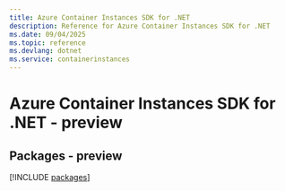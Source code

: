 ```yaml
---
title: Azure Container Instances SDK for .NET
description: Reference for Azure Container Instances SDK for .NET
ms.date: 09/04/2025
ms.topic: reference
ms.devlang: dotnet
ms.service: containerinstances
---
```

# Azure Container Instances SDK for .NET - preview
## Packages - preview
[!INCLUDE [packages](container-instances-index.md)]
